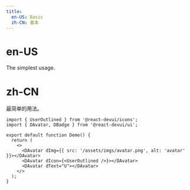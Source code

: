 ```yaml
---
title:
  en-US: Basic
  zh-CN: 基本
---
```


# en-US

The simplest usage.

# zh-CN

最简单的用法。

```tsx
import { UserOutlined } from '@react-devui/icons';
import { DAvatar, DBadge } from '@react-devui/ui';

export default function Demo() {
  return (
    <>
      <DAvatar dImg={{ src: '/assets/imgs/avatar.png', alt: 'avatar' }}></DAvatar>
      <DAvatar dIcon={<UserOutlined />}></DAvatar>
      <DAvatar dText="U"></DAvatar>
    </>
  );
}
```

